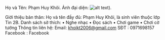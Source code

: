 ﻿Họ và Tên: Phạm Huy Khôi.
Ảnh đại diện:
![alt text](<img width="816" height="959" alt="image" src="https://github.com/user-attachments/assets/6434a810-6181-42ec-a77d-b91ef926363e" />
)). 

Giới thiệu bản thân:
Họ và tên đầy đủ: Phạm Huy Khôi, là sinh viên thuộc lớp Tin 2B.
Danh sách sở thích:
• Nghe nhạc
• Đọc sách
• Chơi game
• Chơi cờ tướng
Thông tin liên hệ:
Email: khoikt2006@gmail.com
SĐT : 0971698157
Facebook : Facebook

